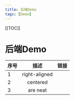 ```yaml
---
title: 后端Demo
tags: [Demo]
---
```


[[TOC]]
#  后端Demo


| 序号  |      描述       |    链接 |
|-----|:-------------:|-----:|
| 1   | right-aligned |      |
| 2   |   centered    |      |
| 3   |   are neat    |     |

